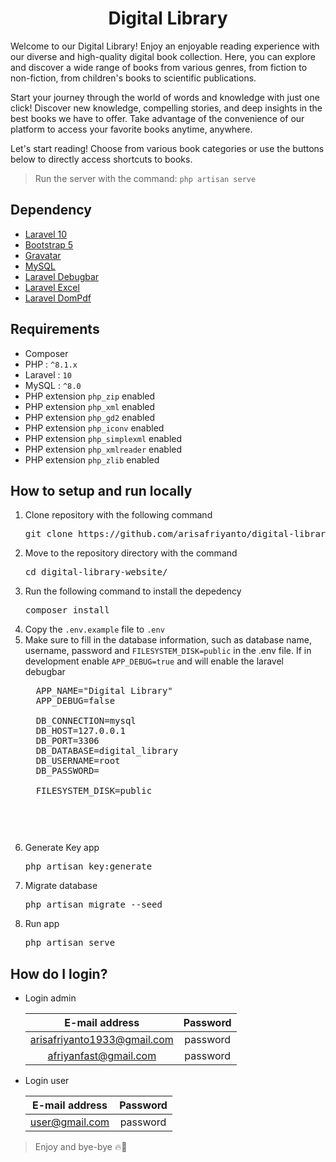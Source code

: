 <h1 align="center">Digital Library</h1>

Welcome to our Digital Library! Enjoy an enjoyable reading experience with our diverse and high-quality digital book collection. Here, you can explore and discover a wide range of books from various genres, from fiction to non-fiction, from children's books to scientific publications.

Start your journey through the world of words and knowledge with just one click! Discover new knowledge, compelling stories, and deep insights in the best books we have to offer. Take advantage of the convenience of our platform to access your favorite books anytime, anywhere.

Let's start reading! Choose from various book categories or use the buttons below to directly access shortcuts to books.

> Run the server with the command: `php artisan serve`

## Dependency

-   [Laravel 10](https://laravel.com)
-   [Bootstrap 5](https://getbootstrap.com)
-   [Gravatar](https://id.gravatar.com)
-   [MySQL](https://www.mysql.com)
-   [Laravel Debugbar](https://github.com/barryvdh/laravel-debugbar)
-   [Laravel Excel](https://laravel-excel.com)
-   [Laravel DomPdf](https://github.com/barryvdh/laravel-dompdf)

## Requirements

-   Composer
-   PHP : `^8.1.x`
-   Laravel : `10`
-   MySQL : `^8.0`
-   PHP extension `php_zip` enabled
-   PHP extension `php_xml` enabled
-   PHP extension `php_gd2` enabled
-   PHP extension `php_iconv` enabled
-   PHP extension `php_simplexml` enabled
-   PHP extension `php_xmlreader` enabled
-   PHP extension `php_zlib` enabled

## How to setup and run locally

1. Clone repository with the following command
    <pre>git clone https://github.com/arisafriyanto/digital-library-website.git</pre>
2. Move to the repository directory with the command
    <pre>cd digital-library-website/</pre>
3. Run the following command to install the depedency
    <pre>composer install</pre>
4. Copy the `.env.example` file to `.env`
5. Make sure to fill in the database information, such as database name, username, password and `FILESYSTEM_DISK=public` in the .env file.
   If in development enable `APP_DEBUG=true` and will enable the laravel debugbar
    <pre>
     APP_NAME="Digital Library"
     APP_DEBUG=false
      
     DB_CONNECTION=mysql
     DB_HOST=127.0.0.1
     DB_PORT=3306
     DB_DATABASE=digital_library
     DB_USERNAME=root
     DB_PASSWORD=
    
     FILESYSTEM_DISK=public
     <pre>

6. Generate Key app
    <pre>php artisan key:generate</pre>
7. Migrate database
    <pre>php artisan migrate --seed</pre>
8. Run app
    <pre>php artisan serve</pre>

## How do I login?

-   Login admin

    |       E-mail address        | Password |
    | :-------------------------: | :------: |
    | arisafriyanto1933@gmail.com | password |
    |    afriyanfast@gmail.com    | password |

-   Login user

    | E-mail address | Password |
    | :------------: | :------: |
    | user@gmail.com | password |

> Enjoy and bye-bye 🔥👋
